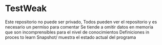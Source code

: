 # TestWeak
Este repositorio no puede ser privado, Todos pueden ver el repositorio y es necesario un permiso para comentar
  Se tiende a omitir datos en memoria que son incomprensibles para el nivel de conocimientos
Definiciones in proces to learn
Snapshot/ muestra el estado actual del programa
